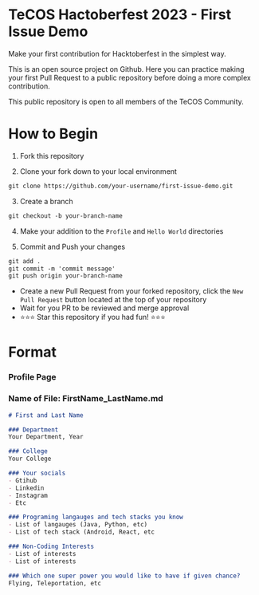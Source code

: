 # TeCOS Hactoberfest 2023 - First Issue Demo

Make your first contribution for Hacktoberfest in the simplest way.

This is an open source project on Github. Here you can practice making your first Pull Request to a public repository before doing a more complex contribution.

This public repository is open to all members of the TeCOS Community.

# How to Begin
1. Fork this repository

2. Clone your fork down to your local environment
```markdown
git clone https://github.com/your-username/first-issue-demo.git
```

3. Create a branch
```markdown
git checkout -b your-branch-name
```

4. Make your addition to the `Profile` and `Hello World` directories

5. Commit and Push your changes
```markdown
git add .
git commit -m 'commit message'
git push origin your-branch-name
```

- Create a new Pull Request from your forked repository, click the `New Pull Request` button located at the top of your repository
- Wait for you PR to be reviewed and merge approval
- :star::star::star: Star this repository if you had fun! :star::star::star:

# Format

### Profile Page
### Name of File: FirstName_LastName.md

```markdown
# First and Last Name

### Department
Your Department, Year

### College
Your College

### Your socials
- Gtihub
- Linkedin
- Instagram
- Etc

### Programing langauges and tech stacks you know
- List of langauges (Java, Python, etc)
- List of tech stack (Android, React, etc

### Non-Coding Interests
- List of interests
- List of interests

### Which one super power you would like to have if given chance?
Flying, Teleportation, etc

```

